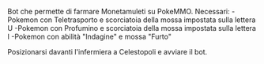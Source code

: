 Bot che permette di farmare Monetamuleti su PokeMMO.
Necessari:
-Pokemon con Teletrasporto e scorciatoia della mossa impostata sulla lettera U
-Pokemon con Profumino e scorciatoia della mossa impostata sulla lettera I
-Pokemon con abilità "Indagine" e mossa "Furto"

Posizionarsi davanti l'infermiera a Celestopoli e avviare il bot.

